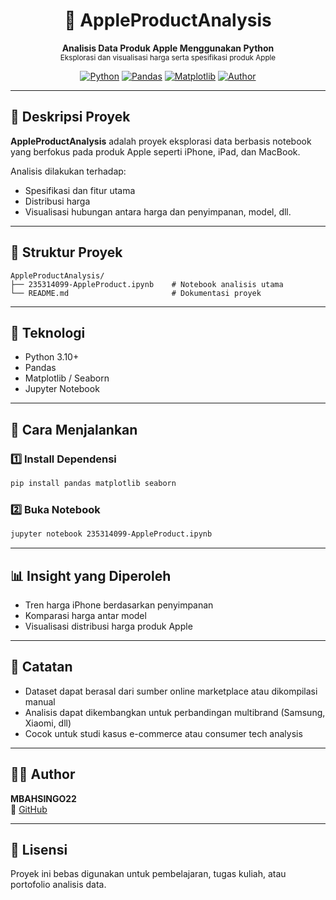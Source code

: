<h1 align="center">🍎 AppleProductAnalysis</h1>
<p align="center">
  <b>Analisis Data Produk Apple Menggunakan Python</b><br>
  <sub>Eksplorasi dan visualisasi harga serta spesifikasi produk Apple</sub>
</p>

<div align="center">

[![Python](https://img.shields.io/badge/Python-3.10+-blue?logo=python)](https://www.python.org/)
[![Pandas](https://img.shields.io/badge/Pandas-Data%20Analysis-yellow?logo=pandas)](https://pandas.pydata.org/)
[![Matplotlib](https://img.shields.io/badge/Matplotlib-Visualization-success?logo=matplotlib)](https://matplotlib.org/)
[![Author](https://img.shields.io/badge/Author-MBAHSINGO22-blue)](https://github.com/MBAHSINGO22)

</div>

---

## 📖 Deskripsi Proyek

**AppleProductAnalysis** adalah proyek eksplorasi data berbasis notebook yang berfokus pada produk Apple seperti iPhone, iPad, dan MacBook.

Analisis dilakukan terhadap:
- Spesifikasi dan fitur utama
- Distribusi harga
- Visualisasi hubungan antara harga dan penyimpanan, model, dll.

---

## 📂 Struktur Proyek

```
AppleProductAnalysis/
├── 235314099-AppleProduct.ipynb    # Notebook analisis utama
└── README.md                       # Dokumentasi proyek
```

---

## 🧰 Teknologi

- Python 3.10+
- Pandas
- Matplotlib / Seaborn
- Jupyter Notebook

---

## 🚀 Cara Menjalankan

### 1️⃣ Install Dependensi
```bash
pip install pandas matplotlib seaborn
```

### 2️⃣ Buka Notebook
```bash
jupyter notebook 235314099-AppleProduct.ipynb
```

---

## 📊 Insight yang Diperoleh

- Tren harga iPhone berdasarkan penyimpanan
- Komparasi harga antar model
- Visualisasi distribusi harga produk Apple

---

## 📌 Catatan

- Dataset dapat berasal dari sumber online marketplace atau dikompilasi manual
- Analisis dapat dikembangkan untuk perbandingan multibrand (Samsung, Xiaomi, dll)
- Cocok untuk studi kasus e-commerce atau consumer tech analysis

---

## 👨‍💻 Author

**MBAHSINGO22**  
🔗 [GitHub](https://github.com/MBAHSINGO22)

---

## 📄 Lisensi

Proyek ini bebas digunakan untuk pembelajaran, tugas kuliah, atau portofolio analisis data.
